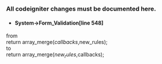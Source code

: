 ### All codeigniter changes must be documented here.

* #### System->Form_Validation[line 548]
 from <br>
    return array_merge($callbacks,$new_rules);<br>
 to <br>
    return array_merge($new_rules,$callbacks);<br>


